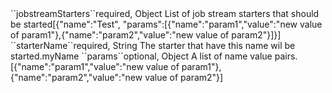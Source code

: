 <tr><td>``jobstreamStarters``</td><td>required, Object</td>
	
<td>List of job stream starters that should be started</td><td>[{"name":"Test",
"params":[{"name":"param1","value":"new value of param1"},{"name":"param2","value":"new value of param2"}]}]</td><td></td></tr>

<tr>
<tr><td>``starterName``</td><td>required, String</td>
<td>The starter that have this name wil be started.</td><td>myName</td><td></td></tr>
</tr>
<tr>
<tr><td>``params``</td><td>optional, Object</td>
<td>A list of name value pairs.</td><td>[{"name":"param1","value":"new value of param1"},{"name":"param2","value":"new value of param2"}]</td><td>
</td></tr>
</tr>

 
 
